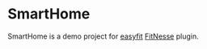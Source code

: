 SmartHome
=========
SmartHome is a demo project for [easyfit](https://github.com/nikoudel/easyfit) [FitNesse](http://fitnesse.org/) plugin.